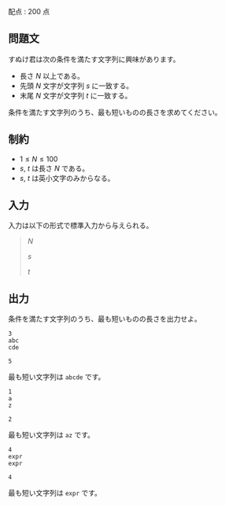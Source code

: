 配点 : $200$ 点

## 問題文

すぬけ君は次の条件を満たす文字列に興味があります。

- 長さ $N$ 以上である。
- 先頭 $N$ 文字が文字列 $s$ に一致する。
- 末尾 $N$ 文字が文字列 $t$ に一致する。

条件を満たす文字列のうち、最も短いものの長さを求めてください。

## 制約

- $1 \leq N \leq 100$
- $s$, $t$ は長さ $N$ である。
- $s$, $t$ は英小文字のみからなる。

## 入力

入力は以下の形式で標準入力から与えられる。

> $N$
> 
> $s$
> 
> $t$

## 出力

条件を満たす文字列のうち、最も短いものの長さを出力せよ。

```input1
3
abc
cde
```

```output1
5
```

最も短い文字列は `abcde` です。

```input2
1
a
z
```

```output2
2
```

最も短い文字列は `az` です。

```input3
4
expr
expr
```

```output3
4
```

最も短い文字列は `expr` です。